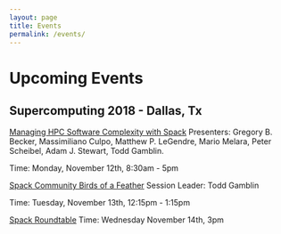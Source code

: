 ```yaml
---
layout: page
title: Events
permalink: /events/
---
```


# Upcoming Events

## Supercomputing 2018 - Dallas, Tx
[Managing HPC Software Complexity with Spack](https://sc18.supercomputing.org/presentation/?id=tut165&sess=sess252) 
Presenters: Gregory B. Becker, Massimiliano Culpo, Matthew P. LeGendre,
            Mario Melara, Peter Scheibel, Adam J. Stewart, Todd Gamblin.

Time: Monday, November 12th, 8:30am - 5pm

[Spack Community Birds of a Feather](https://sc18.supercomputing.org/presentation/?id=bof173&sess=sess42://sc18.supercomputing.org/presentation/?id=bof173&sess=sess428ession)
Session Leader: Todd Gamblin 

Time: Tuesday, November 13th, 12:15pm - 1:15pm

[Spack Roundtable](https://scdoe.info/other-booth-activities/)
Time: Wednesday November 14th, 3pm
